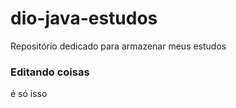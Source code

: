 # dio-java-estudos
Repositório dedicado para armazenar meus estudos

### Editando coisas

é só isso
